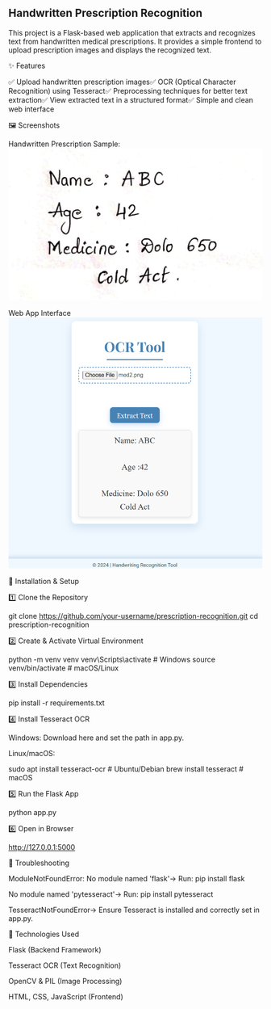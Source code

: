 ## Handwritten Prescription Recognition

This project is a Flask-based web application that extracts and recognizes text from handwritten medical prescriptions. It provides a simple frontend to upload prescription images and displays the recognized text.

✨ Features

✅ Upload handwritten prescription images✅ OCR (Optical Character Recognition) using Tesseract✅ Preprocessing techniques for better text extraction✅ View extracted text in a structured format✅ Simple and clean web interface

🖼️ Screenshots

Handwritten Prescription Sample:
![Handwritten Prescription](docs/sample.jpg)

Web App Interface
![Web App Interface](docs/web_interface.png)

🚀 Installation & Setup

1️⃣ Clone the Repository

git clone https://github.com/your-username/prescription-recognition.git
cd prescription-recognition

2️⃣ Create & Activate Virtual Environment

python -m venv venv
venv\Scripts\activate  # Windows
source venv/bin/activate  # macOS/Linux

3️⃣ Install Dependencies

pip install -r requirements.txt

4️⃣ Install Tesseract OCR

Windows: Download here and set the path in app.py.

Linux/macOS:

sudo apt install tesseract-ocr  # Ubuntu/Debian
brew install tesseract          # macOS

5️⃣ Run the Flask App

python app.py

6️⃣ Open in Browser

http://127.0.0.1:5000

🔧 Troubleshooting

ModuleNotFoundError: No module named 'flask'→ Run: pip install flask

No module named 'pytesseract'→ Run: pip install pytesseract

TesseractNotFoundError→ Ensure Tesseract is installed and correctly set in app.py.

📌 Technologies Used

Flask (Backend Framework)

Tesseract OCR (Text Recognition)

OpenCV & PIL (Image Processing)

HTML, CSS, JavaScript (Frontend)

